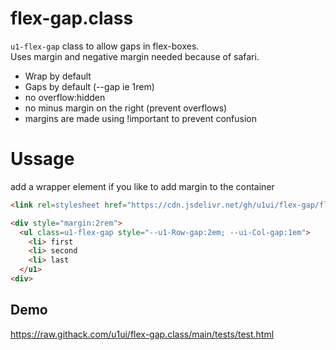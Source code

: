 # flex-gap.class

`u1-flex-gap` class to allow gaps in flex-boxes.  
Uses margin and negative margin needed because of safari.  


- Wrap by default
- Gaps by default (--gap ie 1rem)
- no overflow:hidden
- no minus margin on the right (prevent overflows)
- margins are made using !important to prevent confusion


# Ussage

add a wrapper element if you like to add margin to the container

```html
<link rel=stylesheet href="https://cdn.jsdelivr.net/gh/u1ui/flex-gap/flex-gap.css" media=print><!-- add verison! "/flex-gap@x.y.z" -->

<div style="margin:2rem">
  <ul class=u1-flex-gap style="--u1-Row-gap:2em; --ui-Col-gap:1em">
    <li> first
    <li> second  
    <li> last
  </u1>
<div>
```

## Demo
https://raw.githack.com/u1ui/flex-gap.class/main/tests/test.html  

